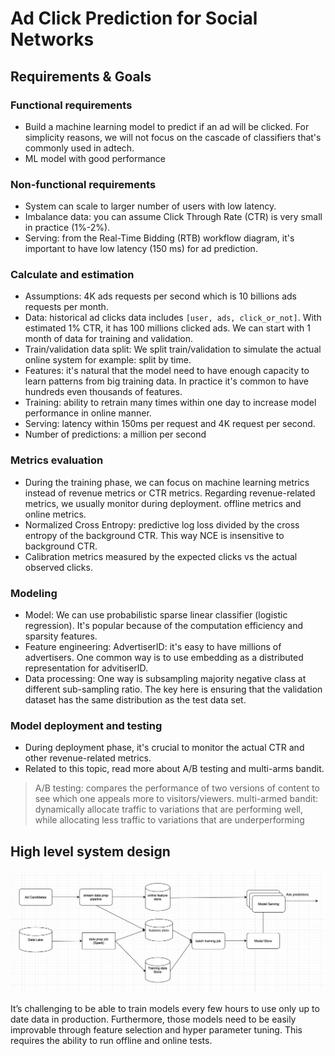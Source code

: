 
# Ad Click Prediction for Social Networks


## Requirements & Goals

### Functional requirements

- Build a machine learning model to predict if an ad will be clicked. For simplicity reasons, we will not focus on the cascade of classifiers that's commonly used in adtech.
- ML model with good performance

### Non-functional requirements

- System can scale to larger number of users with low latency.
- Imbalance data: you can assume Click Through Rate (CTR) is very small in practice (1%-2%).
- Serving: from the Real-Time Bidding (RTB) workflow diagram, it's important to have low latency (150 ms) for ad prediction.


### Calculate and estimation

- Assumptions: 4K ads requests per second which is 10 billions ads requests per month.
- Data: historical ad clicks data includes `[user, ads, click_or_not]`. With estimated 1% CTR, it has 100 millions clicked ads. We can start with 1 month of data for training and validation.
- Train/validation data split: We split train/validation to simulate the actual online system for example: split by time.
- Features: it's natural that the model need to have enough capacity to learn patterns from big training data. In practice it's common to have hundreds even thousands of features.
- Training: ability to retrain many times within one day to increase model performance in online manner.
- Serving: latency within 150ms per request and 4K request per second.
- Number of predictions: a million per second


### Metrics evaluation

- During the training phase, we can focus on machine learning metrics instead of revenue metrics or CTR metrics. Regarding revenue-related metrics, we usually monitor during deployment.  offline metrics and online metrics.
- Normalized Cross Entropy: predictive log loss divided by the cross entropy of the background CTR. This way NCE is insensitive to background CTR.
- Calibration metrics measured by the expected clicks vs the actual observed clicks.

### Modeling

- Model: We can use probabilistic sparse linear classifier (logistic regression). It's popular because of the computation efficiency and sparsity features.
- Feature engineering: AdvertiserID: it's easy to have millions of advertisers. One common way is to use embedding as a distributed representation for advitiserID.
- Data processing: One way is subsampling majority negative class at different sub-sampling ratio. The key here is ensuring that the validation dataset has the same distribution as the test data set.

### Model deployment and testing

- During deployment phase, it's crucial to monitor the actual CTR and other revenue-related metrics.
- Related to this topic, read more about A/B testing and multi-arms bandit.

> A/B testing: compares the performance of two versions of content to see which one appeals more to visitors/viewers.
> multi-armed bandit: dynamically allocate traffic to variations that are performing well, while allocating less traffic to variations that are underperforming


## High level system design



![](./_images/ad_system_design.png)


It’s challenging to be able to train models every few hours to use only up to date data in production. Furthermore, those models need to be easily improvable through feature selection and hyper parameter tuning. This requires the ability to run offline and online tests. 


